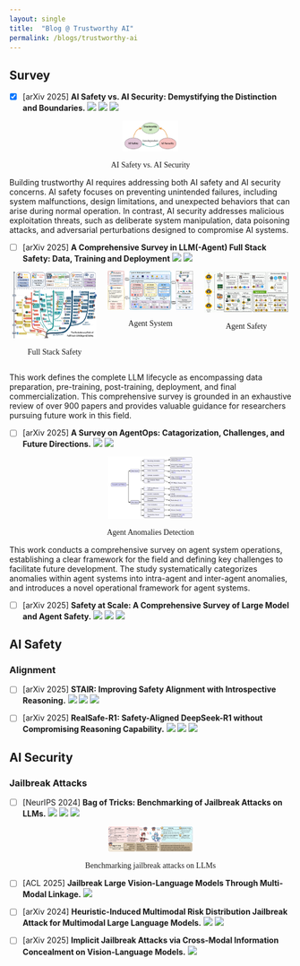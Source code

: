 ```yaml
---
layout: single
title:  "Blog @ Trustworthy AI"
permalink: /blogs/trustworthy-ai
---
```


## Survey

<!-- ### Trustworthy AI Description -->

- [x] [arXiv 2025] **AI Safety vs. AI Security: Demystifying the Distinction and Boundaries.** [![](https://img.shields.io/badge/paper-7EA6E0)](https://arxiv.org/abs/2506.18932) [![](https://img.shields.io/badge/slides-E29135)](https://zhiqlin.github.io/file/talks/AI_Safety_Security_July_17_2025.pdf) [![](https://img.shields.io/badge/article-719AAC)](https://mp.weixin.qq.com/s/7k6RR4BMl7gcROFfzWhJjg)

<div align="center">
  <img src="/pages/blogs/images/trustworthy-ai-demystify.png" alt="Trustworthy AI Framework" width="20%"/>
  <p style="font-family: 'Times New Roman';">AI Safety vs. AI Security</p>
</div>

Building trustworthy AI requires addressing both AI safety and AI security concerns. AI safety focuses on preventing unintended failures, including system malfunctions, design limitations, and unexpected behaviors that can arise during normal operation. In contrast, AI security addresses malicious exploitation threats, such as deliberate system manipulation, data poisoning attacks, and adversarial perturbations designed to compromise AI systems.


- [ ] [arXiv 2025] **A Comprehensive Survey in LLM(-Agent) Full Stack Safety: Data, Training and Deployment** [![](https://img.shields.io/badge/paper-7EA6E0)](https://arxiv.org/abs/2504.15585) [![](https://img.shields.io/badge/article-719AAC)](https://mp.weixin.qq.com/s/ym-Bv1tPs57Y3zI-Pu6lzA)


<div style="display: flex; justify-content: center; align-items: flex-start; gap: 20px; flex-wrap: wrap;">
  <div style="text-align: center; width: 30%;">
    <img src="./images/trustworthy-ai-full-stack-safety.png" alt="Full Stack Safety" style="width: 100%;"/>
    <p style="font-family: 'Times New Roman';">Full Stack Safety</p>
  </div>
  <div style="text-align: center; width: 30%;">
    <img src="./images/trustworthy-ai-agent-system.png" alt="Agent System" style="width: 100%;"/>
    <p style="font-family: 'Times New Roman';">Agent System</p>
  </div>
  <div style="text-align: center; width: 30%;">
    <img src="./images/trustworthy-ai-agent-safety.png" alt="Agent Safety" style="width: 100%;"/>
    <p style="font-family: 'Times New Roman';">Agent Safety</p>
  </div>
</div>


This work defines the complete LLM lifecycle as encompassing data preparation, pre-training, post-training, deployment, and final commercialization. This comprehensive survey is grounded in an exhaustive review of over 900 papers and provides valuable guidance for researchers pursuing future work in this field.


- [ ] [arXiv 2025] **A Survey on AgentOps: Catagorization, Challenges, and Future Directions.** [![](https://img.shields.io/badge/paper-7EA6E0)](https://www.arxiv.org/abs/2508.02121) [![](https://img.shields.io/badge/article-719AAC)](https://mp.weixin.qq.com/s/UWR5BFKhJj0zrvjhjSymgQ)



<div align="center">
  <img src="./images/trustworthy-ai-agent-anomalies.png" alt="Anomalies in agent systems" width="30%"/>
  <p style="font-family: 'Times New Roman';">Agent Anomalies Detection</p>
</div>

This work conducts a comprehensive survey on agent system operations, establishing a clear framework for the field and defining key challenges to facilitate future development. The study systematically categorizes anomalies within agent systems into intra-agent and inter-agent anomalies, and introduces a novel operational framework for agent systems.


- [ ] [arXiv 2025] **Safety at Scale: A Comprehensive Survey of Large Model and Agent Safety.** [![](https://img.shields.io/badge/paper-7EA6E0)](https://arxiv.org/abs/2502.05206) [![](https://img.shields.io/badge/article-719AAC)](https://mp.weixin.qq.com/s/CKVe-45__NFey16gex55zQ) [![](https://img.shields.io/badge/homepage-808080)](https://github.com/xingjunm/Awesome-Large-Model-Safety?tab=readme-ov-file) 


## AI Safety
### Alignment

- [ ] [arXiv 2025] **STAIR: Improving Safety Alignment with Introspective Reasoning.** [![](https://img.shields.io/badge/paper-7EA6E0)](https://arxiv.org/abs/2502.02384) [![](https://img.shields.io/badge/article-719AAC)](https://mp.weixin.qq.com/s/1v4A6JBDSTrcw1nGnRR4ow) [![](https://img.shields.io/badge/code-B5739D)](https://github.com/thu-ml/STAIR)



- [ ] [arXiv 2025] **RealSafe-R1: Safety-Aligned DeepSeek-R1 without Compromising Reasoning Capability.** [![](https://img.shields.io/badge/paper-7EA6E0)](https://arxiv.org/abs/2504.10081) [![](https://img.shields.io/badge/article-719AAC)](https://mp.weixin.qq.com/s/1v4A6JBDSTrcw1nGnRR4ow) [![](https://img.shields.io/badge/code-B5739D)](https://huggingface.co/RealSafe)



## AI Security
### Jailbreak Attacks


- [ ] [NeurIPS 2024] **Bag of Tricks: Benchmarking of Jailbreak Attacks on LLMs.** [![](https://img.shields.io/badge/paper-7EA6E0)](https://proceedings.neurips.cc/paper_files/paper/2024/file/38c1dfb4f7625907b15e9515365e7803-Paper-Datasets_and_Benchmarks_Track.pdf) [![](https://img.shields.io/badge/article-719AAC)](https://mp.weixin.qq.com/s/KulCxJm1wgz2fqorfuJ3Iw) [![](https://img.shields.io/badge/code-B5739D)](https://github.com/usail-hkust/JailTrickBench.git)

<div align="center">
  <img src="./images/trustworthy-ai-jailbreak-JailTrickBench.png" alt="Anomalies in agent systems" width="30%"/>
  <p style="font-family: 'Times New Roman'">Benchmarking jailbreak attacks on LLMs</p>
</div>


- [ ] [ACL 2025] **Jailbreak Large Vision-Language Models Through Multi-Modal Linkage.** [![](https://img.shields.io/badge/paper-7EA6E0)](https://aclanthology.org/2025.acl-long.74.pdf)


- [ ] [arXiv 2024] **Heuristic-Induced Multimodal Risk Distribution Jailbreak Attack for Multimodal Large Language Models.** [![](https://img.shields.io/badge/paper-7EA6E0)](https://arxiv.org/abs/2412.05934) [![](https://img.shields.io/badge/article-719AAC)](https://mp.weixin.qq.com/s/XqsQE_tdA4gmlsDjp4pHtA)


- [ ] [arXiv 2025] **Implicit Jailbreak Attacks via Cross-Modal Information Concealment on Vision-Language Models.** [![](https://img.shields.io/badge/paper-7EA6E0)](https://arxiv.org/abs/2505.16446v1)





